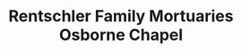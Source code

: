 ---
title: "Rentschler Family Mortuaries Osborne Chapel"
url: /osborne/rentschler-family-mortuaries-osborne-chapel/
shop: funeral directors
---